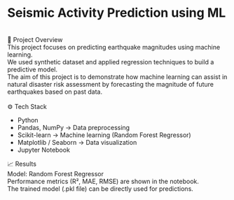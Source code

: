 # Seismic Activity Prediction using ML
<br>
📌 Project Overview<br>
This project focuses on predicting earthquake magnitudes using machine learning.
<br>
We used synthetic dataset and applied regression techniques to build a predictive model.
<br>
The aim of this project is to demonstrate how machine learning can assist in natural disaster risk assessment by forecasting the magnitude of future earthquakes based on past data.
<br><br>
⚙️ Tech Stack
<ul>

<li>Python</li>
<li>Pandas, NumPy → Data preprocessing</li>
<li>Scikit-learn → Machine learning (Random Forest Regressor)</li>
<li>Matplotlib / Seaborn → Data visualization</li>
<li>Jupyter Notebook</li>
</ul>

📈 Results
<br>
Model: Random Forest Regressor
<br>
Performance metrics (R², MAE, RMSE) are shown in the notebook.
<br>
The trained model (.pkl file) can be directly used for predictions.
